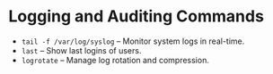 
# Logging and Auditing Commands

- `tail -f /var/log/syslog` – Monitor system logs in real-time.
- `last` – Show last logins of users.
- `logrotate` – Manage log rotation and compression.
    